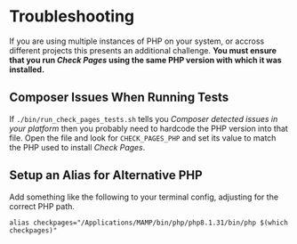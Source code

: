 <!--
id: troubleshooting
tags: ''
-->

# Troubleshooting

If you are using multiple instances of PHP on your system, or accross different projects this presents an additional challenge.  **You must ensure that you run _Check Pages_ using the same PHP version with which it was installed.**

## Composer Issues When Running Tests

If  `./bin/run_check_pages_tests.sh` tells you _Composer detected issues in your platform_ then you probably need to hardcode the PHP version into that file. Open the file and look for `CHECK_PAGES_PHP` and set its value to match the PHP used to install _Check Pages_.

## Setup an Alias for Alternative PHP

Add something like the following to your terminal config, adjusting for the correct PHP path.

```
alias checkpages="/Applications/MAMP/bin/php/php8.1.31/bin/php $(which checkpages)"
```
